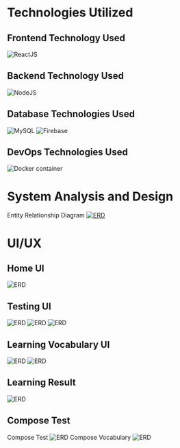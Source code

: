 # Technologies Utilized
## Frontend Technology Used

![ReactJS](/assets/images/ReactJS.png 'Frontend')
## Backend Technology Used
![NodeJS](/assets/images/NodeJS.png 'Backend')
## Database Technologies Used
![MySQL](/assets/images/MySQL.png 'MySQL')
![Firebase](/assets/images/firebase.png 'Firebase')
## DevOps Technologies Used
![Docker container](/assets/images/Docker.png 'Docker container')

# System Analysis and Design

Entity Relationship Diagram
[![ERD](/assets/images/ERD.png 'Entity Relationship Diagram')](https://drive.google.com/file/d/1V-2nwnPBM8YSwN8SHkSOwcleFg22_kyi/view?usp=sharing)

# UI/UX

## Home UI

![ERD](/assets/images/Home_UI.png 'Home')

## Testing UI

![ERD](/assets/images/Start_Test_UI.png 'Starting test')
![ERD](/assets/images/Test_UI.png 'Doing Test')
![ERD](/assets/images/Test_UI_2.png 'Shiprock, New Mexico by Beau Rogers')

## Learning Vocabulary UI

![ERD](/assets/images/Learning_Vocabulary.png 'Front Vocabulary Card')
![ERD](/assets/images/Learning_Vocabulary_2.png 'Back Vocabulary Card')

## Learning Result

![ERD](/assets/images/Learning_Result.png 'User Learning Result')

## Compose Test
Compose Test
![ERD](/assets/images/Question_Compose.png 'Question Componse')
Compose Vocabulary
![ERD](/assets/images/Vocabulary_Compose.png 'Question Componse')
